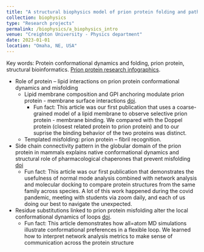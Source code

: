 ```yaml
---
title: "A structural biophysics model of prion protein folding and pathology"
collection: biophysics
type: "Research projects"
permalink: /biophysics/a_biophysics_intro
venue: "Creighton University - Physics department"
date: 2023-01-01
location: "Omaha, NE, USA"
---
```

Key words: Protein conformational dynamics and folding, prion protein, structural bioinformatics.
[Prion protein research infographics](1-slide_overview.jpg).  

* Role of protein – lipid interactions on prion protein conformational dynamics and misfolding
  * Lipid membrane composition and GPI anchoring modulate prion protein - membrane surface interactions [doi](https://doi.org/10.3389/fbinf.2023.1321287).
     * Fun fact: This article was our first publication that uses a coarse-grained model of a lipid membrane to observe selective prion protein - membrane binding. We compared with the Doppel protein (closest related protein to prion protein) and to our suprise the binding behavior of the two proteins was distinct.
  * Templated misfolding: prion protein – fibril recognition.  
* Side chain connectivity pattern in the globular domain of the prion protein in mammals explains native conformational dynamics and structural role of pharmacological chaperones that prevent misfolding  [doi](https://doi.org/10.1080/19336896.2023.2186674)
  * Fun fact: This article was our first publication that demonstrates the usefulness of normal mode analysis combined with network analysis and molecular docking to compare protein structures from the same family across species. A lot of this work happened during the covid pandemic, meeting with students via zoom daily, and each of us doing our best to navigate the unexpected.   
* Residue substitutions linked to prion protein misfolding alter the local conformational dynamics of loops [doi](https://doi.org/10.1080/07391102.2019.1708794).
  * Fun fact: This article demonstrates how all=atom MD simulations illustrate conformational preferences in a flexible loop. We learned how to interpret network analysis metrics to make sense of communication across the protein structure
  
